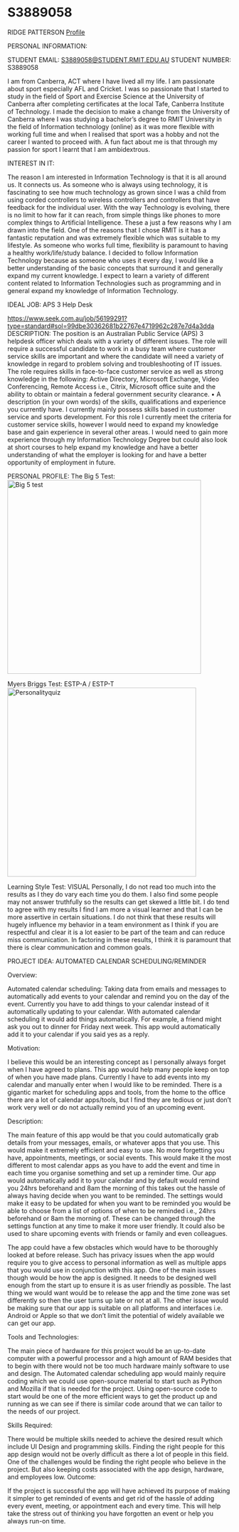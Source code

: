 # S3889058

RIDGE PATTERSON 
[Profile](https://user-images.githubusercontent.com/80724676/159151070-c613c6d6-79a4-47ef-8bd6-0a1e75c07e9d.jpg)

PERSONAL INFORMATION: 

STUDENT EMAIL: S3889058@STUDENT.RMIT.EDU.AU 
STUDENT NUMBER: S3889058

I am from Canberra, ACT where I have lived all my life. I am passionate about sport especially AFL and Cricket. I was so passionate that I started to study in the field of Sport and Exercise Science at the University of Canberra after completing certificates at the local Tafe, Canberra Institute of Technology. I made the decision to make a change from the University of Canberra where I was studying a bachelor’s degree to RMIT University in the field of Information technology (online) as it was more flexible with working full time and when I realised that sport was a hobby and not the career I wanted to proceed with. A fun fact about me is that through my passion for sport I learnt that I am ambidextrous.



INTEREST IN IT:

The reason I am interested in Information Technology is that it is all around us. It connects us. As someone who is always using technology, it is fascinating to see how much technology as grown since I was a child from using corded controllers to wireless controllers and controllers that have feedback for the individual user. With the way Technology is evolving, there is no limit to how far it can reach, from simple things like phones to more complex things to Artificial Intelligence. These a just a few reasons why I am drawn into the field.
One of the reasons that I chose RMIT is it has a fantastic reputation and was extremely flexible which was suitable to my lifestyle. As someone who works full time, flexibility is paramount to having a healthy work/life/study balance. 
I decided to follow Information Technology because as someone who uses it every day, I would like a better understanding of the basic concepts that surround it and generally expand my current knowledge.
I expect to learn a variety of different content related to Information Technologies such as programming and in general expand my knowledge of Information Technology.

IDEAL JOB: APS 3 Help Desk 

https://www.seek.com.au/job/56199291?type=standard#sol=99dbe30362681b22767e4719962c287e7d4a3dda
DESCRIPTION: 
The position is an Australian Public Service (APS) 3 helpdesk officer which deals with a variety of different issues. The role will require a successful candidate to work in a busy team where customer service skills are important and where the candidate will need a variety of knowledge in regard to problem solving and troubleshooting of IT issues.
The role requires skills in face-to-face customer service as well as strong knowledge in the following: Active Directory, Microsoft Exchange, Video Conferencing, Remote Access i.e., Citrix, Microsoft office suite and the ability to obtain or maintain a federal government security clearance.
• A description (in your own words) of the skills, qualifications and experience you currently have. 
I currently mainly possess skills based in customer service and sports development.
For this role I currently meet the criteria for customer service skills, however I would need to expand my knowledge base and gain experience in several other areas. I would need to gain more experience through my Information Technology Degree but could also look at short courses to help expand my knowledge and have a better understanding of what the employer is looking for and have a better opportunity of employment in future.

PERSONAL PROFILE:
The Big 5 Test:
<img width="435" alt="Big 5 test" src="https://user-images.githubusercontent.com/80724676/159151052-793e1cc0-513e-43bb-905f-f0407c34c5ce.PNG">

Myers Briggs Test: ESTP-A / ESTP-T
<img width="424" alt="Personalityquiz" src="https://user-images.githubusercontent.com/80724676/159151044-aa78b810-a1c3-4499-a0c9-1e28a7c7b320.PNG">


Learning Style Test: VISUAL
Personally, I do not read too much into the results as I they do vary each time you do them. I also find some people may not answer truthfully so the results can get skewed a little bit. I do tend to agree with my results I find I am more a visual learner and that I can be more assertive in certain situations.
I do not think that these results will hugely influence my behavior in a team environment as I think if you are respectful and clear it is a lot easier to be part of the team and can reduce miss communication.
In factoring in these results, I think it is paramount that there is clear communication and common goals. 

PROJECT IDEA: AUTOMATED CALENDAR SCHEDULING/REMINDER

Overview:

Automated calendar scheduling: Taking data from emails and messages to automatically add events to your calendar and remind you on the day of the event. Currently you have to add things to your calendar instead of it automatically updating to your calendar. With automated calendar scheduling it would add things automatically. For example, a friend might ask you out to dinner for Friday next week. This app would automatically add it to your calendar if you said yes as a reply.

Motivation:

I believe this would be an interesting concept as I personally always forget when I have agreed to plans. This app would help many people keep on top of when you have made plans. Currently I have to add events into my calendar and manually enter when I would like to be reminded. There is a gigantic market for scheduling apps and tools, from the home to the office there are a lot of calendar apps/tools, but I find they are tedious or just don’t work very well or do not actually remind you of an upcoming event.

Description:

The main feature of this app would be that you could automatically grab details from your messages, emails, or whatever apps that you use. This would make it extremely efficient and easy to use. No more forgetting you have, appointments, meetings, or social events. This would make it the most different to most calendar apps as you have to add the event and time in each time you organise something and set up a reminder time. Our app would automatically add it to your calendar and by default would remind you 24hrs beforehand and 8am the morning of this takes out the hassle of always having decide when you want to be reminded. The settings would make it easy to be updated for when you want to be reminded you would be able to choose from a list of options of when to be reminded i.e., 24hrs beforehand or 8am the morning of. These can be changed through the settings function at any time to make it more user friendly. It could also be used to share upcoming events with friends or family and even colleagues. 

The app could have a few obstacles which would have to be thoroughly looked at before release. Such has privacy issues when the app would require you to give access to personal information as well as multiple apps that you would use in conjunction with this app. One of the main issues though would be how the app is designed. It needs to be designed well enough from the start up to ensure it is as user friendly as possible. The last thing we would want would be to release the app and the time zone was set differently so then the user turns up late or not at all. The other issue would be making sure that our app is suitable on all platforms and interfaces i.e. Android or Apple so that we don’t limit the potential of widely available we can get our app.

Tools and Technologies:

The main piece of hardware for this project would be an up-to-date computer with a powerful processor and a high amount of RAM besides that to begin with there would not be too much hardware mainly software to use and design. The Automated calendar scheduling app would mainly require coding which we could use open-source material to start such as Python and Mozilla if that is needed for the project. Using open-source code to start would be one of the more efficient ways to get the product up and running as we can see if there is similar code around that we can tailor to the needs of our project.

Skills Required:

There would be multiple skills needed to achieve the desired result which include UI Design and programming skills. Finding the right people for this app design would not be overly difficult as there a lot of people in this field. One of the challenges would be finding the right people who believe in the project. But also keeping costs associated with the app design, hardware, and employees low.
Outcome:

If the project is successful the app will have achieved its purpose of making it simpler to get reminded of events and get rid of the hassle of adding every event, meeting, or appointment each and every time. This will help take the stress out of thinking you have forgotten an event or help you always run-on time.
